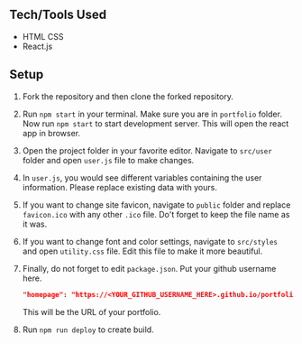 
## Tech/Tools Used

- HTML CSS
- React.js

## Setup

1. Fork the repository and then clone the forked repository.
1. Run `npm start` in your terminal. Make sure you are in `portfolio` folder. Now run `npm start` to start development server. This will open the react app in browser.
1. Open the project folder in your favorite editor. Navigate to `src/user` folder and open `user.js` file to make changes.
1. In `user.js`, you would see different variables containing the user information. Please replace existing data with yours.
1. If you want to change site favicon, navigate to `public` folder and replace `favicon.ico` with any other `.ico` file. Do't forget to keep the file name as it was.
1. If you want to change font and color settings, navigate to `src/styles` and open `utility.css` file. Edit this file to make it more beautiful.
1. Finally, do not forget to edit `package.json`. Put your github username here.

   ```json
   "homepage": "https://<YOUR_GITHUB_USERNAME_HERE>.github.io/portfolio"
   ```

   This will be the URL of your portfolio.

1. Run `npm run deploy` to create build.


